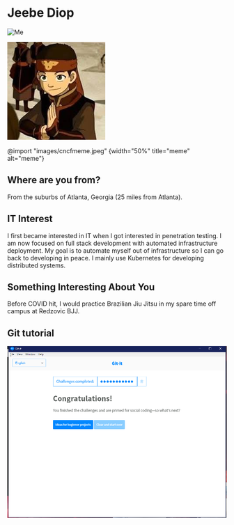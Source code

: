 # Jeebe Diop

![Me](images/me.jpg "Me")

![Carefree avatar](images/avatar.jpg "Avatar Aang" )

@import "images/cncfmeme.jpeg" {width="50%" title="meme" alt="meme"}

## Where are you from?

From the suburbs of Atlanta, Georgia (25 miles from Atlanta).

## IT Interest

I first became interested in IT when I got interested in penetration testing. I am now focused on full stack development with automated infrastructure deployment. My goal is to automate myself out of infrastructure so I can go back to developing in peace. I mainly use Kubernetes for developing distributed systems.

## Something Interesting About You

Before COVID hit, I would practice Brazilian Jiu Jitsu in my spare time off campus at Redzovic BJJ.

## Git tutorial

![Git Tutorial](images/git.PNG "Result")
